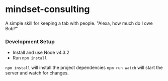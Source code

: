 # mindset-consulting
A simple skill for keeping a tab with people. "Alexa, how much do I owe Bob?"

### Development Setup

* Install and use Node v4.3.2
* Run `npm install`

`npm install` will install the project dependencies
`npm run watch` will start the server and watch for changes.
